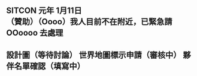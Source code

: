 SITCON 元年 	1月11日  
	（贊助）（Oooo）我人目前不在附近，已緊急請 OOoooo 去處理
-------------------------------------------------------
設計圖（等待討論）
世界地圖標示申請（審核中）
	夥伴名單確認（填寫中）
-------------------------------------------------------